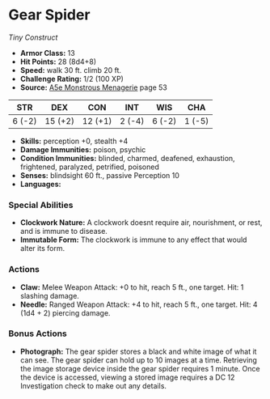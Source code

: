 # Gear Spider

*Tiny* *Construct*

- **Armor Class:** 13
- **Hit Points:** 28 (8d4+8)
- **Speed:** walk 30 ft. climb 20 ft.
- **Challenge Rating:** 1/2 (100 XP)
- **Source:** [A5e Monstrous Menagerie](https://enpublishingrpg.com/products/level-up-monstrous-menagerie-a5e) page 53

| STR | DEX | CON | INT | WIS | CHA |
| --- | --- | --- | --- | --- | --- |
| 6 (-2) | 15 (+2) | 12 (+1) | 2 (-4) | 6 (-2) | 1 (-5) |

- **Skills:** perception +0, stealth +4
- **Damage Immunities:** poison, psychic
- **Condition Immunities:** blinded, charmed, deafened, exhaustion, frightened, paralyzed, petrified, poisoned
- **Senses:** blindsight 60 ft., passive Perception 10
- **Languages:** 

### Special Abilities

- **Clockwork Nature:** A clockwork doesnt require air, nourishment, or rest, and is immune to disease.
- **Immutable Form:** The clockwork is immune to any effect that would alter its form.

### Actions

- **Claw:** Melee Weapon Attack: +0 to hit, reach 5 ft., one target. Hit: 1 slashing damage.
- **Needle:** Ranged Weapon Attack: +4 to hit, reach 5 ft., one target. Hit: 4 (1d4 + 2) piercing damage.

### Bonus Actions

- **Photograph:** The gear spider stores a black and white image of what it can see. The gear spider can hold up to 10 images at a time. Retrieving the image storage device inside the gear spider requires 1 minute. Once the device is accessed, viewing a stored image requires a DC 12 Investigation check to make out any details.


